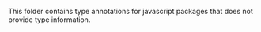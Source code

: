 This folder contains type annotations for javascript packages that does not provide type information.

